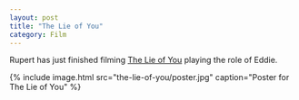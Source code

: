 ```yaml
---
layout: post
title: "The Lie of You"
category: Film
---
```

Rupert has just finished filming [The Lie of You](https://www.imdb.com/title/tt7531600/) playing the role of Eddie.

{% include image.html src="the-lie-of-you/poster.jpg" caption="Poster for The Lie of You" %}
